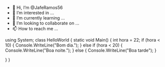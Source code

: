 - 👋 Hi, I’m @JafeRamos56
- 👀 I’m interested in ...
- 🌱 I’m currently learning ...
- 💞️ I’m looking to collaborate on ...
- 📫 How to reach me ...

<!---
JafeRamos56/JafeRamos56 is a ✨ special ✨ repository because its `README.md` (this file) appears on your GitHub profile.
You can click the Preview link to take a look at your changes.
--->

using System;
class HelloWorld {
  static void Main() {
    int hora = 22;
if (hora < 10)
{
Console.WriteLine("Bom dia.");
}
else if (hora < 20)
{
Console.WriteLine("Boa noite.");
}
else
{
Console.WriteLine("Boa tarde");
}  
    
}
}
